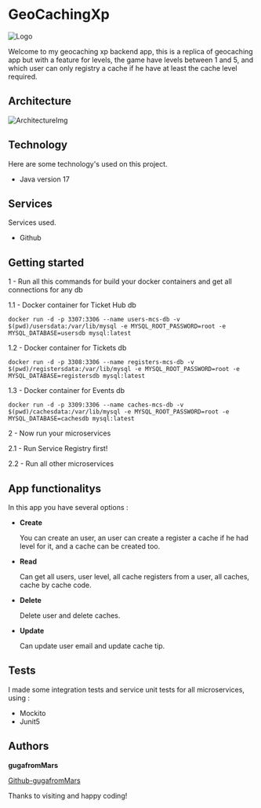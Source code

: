 # GeoCachingXp

![Logo](https://infoportugal.pt/wp-content/uploads/2020/02/Geocaching_B-1024x535.jpg)

Welcome to my geocaching xp backend app, this is a replica of geocaching app but with a feature for levels, the game have levels between 1 and 5, and which user can only registry a cache if he have at least the cache level required.

## Architecture

![ArchitectureImg](https://github.com/gugafromMARS/GeoCachingXp/assets/116969206/7358739e-8f57-41cc-a47c-d377333a0254)

## Technology

Here are some technology's used on this project.

* Java version 17

## Services

Services used.

* Github

## Getting started

1 - Run all this commands for build your docker containers and get all connections for any db

 1.1 - Docker container for Ticket Hub db
```shell script
docker run -d -p 3307:3306 --name users-mcs-db -v $(pwd)/usersdata:/var/lib/mysql -e MYSQL_ROOT_PASSWORD=root -e MYSQL_DATABASE=usersdb mysql:latest
```
 1.2 - Docker container for Tickets db
```shell script
docker run -d -p 3308:3306 --name registers-mcs-db -v $(pwd)/registersdata:/var/lib/mysql -e MYSQL_ROOT_PASSWORD=root -e MYSQL_DATABASE=registersdb mysql:latest
```
 1.3 - Docker container for Events db
```shell script
docker run -d -p 3309:3306 --name caches-mcs-db -v $(pwd)/cachesdata:/var/lib/mysql -e MYSQL_ROOT_PASSWORD=root -e MYSQL_DATABASE=cachesdb mysql:latest
```

2 - Now run your microservices

 2.1 - Run Service Registry first!

 2.2 - Run all other microservices

## App functionalitys

In this app you have several options :

* **Create**

  You can create an user, an user can create a register a cache if he had level for it, and a cache can be created too.

* **Read**
  
  Can get all users, user level, all cache registers from a user, all caches, cache by cache code.

* **Delete**

  Delete user and delete caches.

* **Update**

  Can update user email and update cache tip.

## Tests

I made some integration tests and service unit tests for all microservices, using :

* Mockito
* Junit5
  
 
## Authors

**gugafromMars**

[Github-gugafromMars](https://github.com/gugafromMARS)

Thanks to visiting and happy coding!
